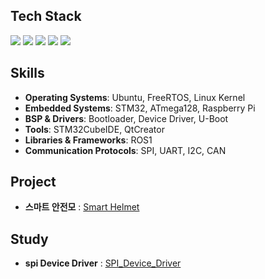 <div align="left">

## Tech Stack  

<img src="https://img.shields.io/badge/c++-00599C?style=for-the-badge&logo=c%2B%2B&logoColor=white">
<img src="https://img.shields.io/badge/C-A8B9CC?style=for-the-badge&logo=C&logoColor=white">
<img src="https://img.shields.io/badge/Python-3776AB?style=for-the-badge&logo=Python&logoColor=white">
<img src="https://img.shields.io/badge/linux-FCC624?style=for-the-badge&logo=linux&logoColor=black">
<img src="https://img.shields.io/badge/Java-ED8B00?style=for-the-badge&logo=openjdk&logoColor=white">

</div>

<div align="left">

## Skills  

- **Operating Systems**: Ubuntu, FreeRTOS, Linux Kernel
- **Embedded Systems**: STM32, ATmega128, Raspberry Pi  
- **BSP & Drivers**: Bootloader, Device Driver, U-Boot  
- **Tools**: STM32CubeIDE, QtCreator  
- **Libraries & Frameworks**: ROS1  
- **Communication Protocols**: SPI, UART, I2C, CAN

</div>

<div align="left">

## Project  
- **스마트 안전모** : [Smart Helmet](https://github.com/yundongjun/stm32-auther-module)

</div>

<div align="left">

## Study
- **spi Device Driver** : [SPI_Device_Driver](https://github.com/yundongjun/spi)
